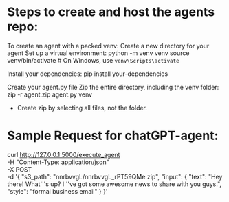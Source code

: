 Steps to create and host the agents repo:
=====================================
To create an agent with a packed venv:
Create a new directory for your agent
Set up a virtual environment:
python -m venv venv
source venv/bin/activate  # On Windows, use `venv\Scripts\activate`

Install your dependencies:
pip install your-dependencies

Create your agent.py file
Zip the entire directory, including the venv folder:
zip -r agent.zip agent.py venv



- Create zip by selecting all files, not the folder.



Sample Request for chatGPT-agent:
==============================
curl http://127.0.0.1:5000/execute_agent \
-H "Content-Type: application/json" \
-X POST \
-d '{
"s3_path": "nnrbvvgL/nnrbvvgL_rPT59QMe.zip",
"input": {
"text": "Hey there! What'\''s up? I'\''ve got some awesome news to share with you guys.",
"style": "formal business email"
}
}'